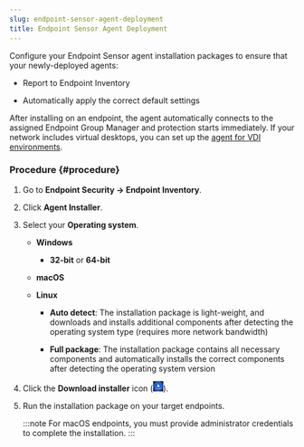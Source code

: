 ```yaml
---
slug: endpoint-sensor-agent-deployment
title: Endpoint Sensor Agent Deployment
---
```


Configure your Endpoint Sensor agent installation packages to ensure that your newly-deployed agents:

- Report to Endpoint Inventory

- Automatically apply the correct default settings

After installing on an endpoint, the agent automatically connects to the assigned Endpoint Group Manager and protection starts immediately. If your network includes virtual desktops, you can set up the [agent for VDI environments](create-golden-agent-image.md).

### Procedure {#procedure}

1.  Go to **Endpoint Security → Endpoint Inventory**.

2.  Click **Agent Installer**.

3.  Select your **Operating system**.

    - **Windows**

      - **32-bit** or **64-bit**

    - **macOS**

    - **Linux**

      - **Auto detect**: The installation package is light-weight, and downloads and installs additional components after detecting the operating system type (requires more network bandwidth)

      - **Full package**: The installation package contains all necessary components and automatically installs the correct components after detecting the operating system version

4.  Click the **Download installer** icon (![](/images/downloadInstaller=20230617123737.webp)).

5.  Run the installation package on your target endpoints.

    :::note
    For macOS endpoints, you must provide administrator credentials to complete the installation.
    :::
